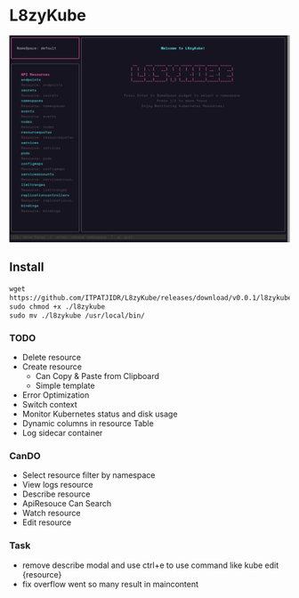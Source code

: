 # L8zyKube

<img src="./assets/L8zyKube.png"/>

## Install 
```
wget https://github.com/ITPATJIDR/L8zyKube/releases/download/v0.0.1/l8zykube
sudo chmod +x ./l8zykube
sudo mv ./l8zykube /usr/local/bin/
```

### TODO
- Delete resource
- Create resource 
    - Can Copy & Paste from Clipboard
    - Simple template
- Error Optimization
- Switch context
- Monitor Kubernetes status and disk usage
- Dynamic columns in resource Table
- Log sidecar container


### CanDO
- Select resource filter by namespace
- View logs resource
- Describe resource 
- ApiResouce Can Search
- Watch resource 
- Edit resource 


### Task
- remove describe modal and use ctrl+e to use command like kube edit {resource}
- fix overflow went so many result in maincontent 